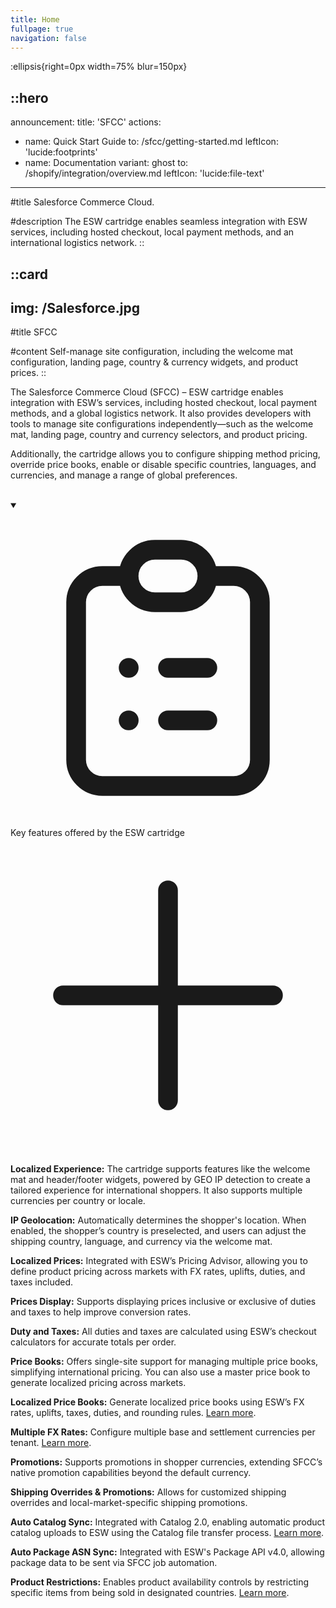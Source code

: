 ```yaml
---
title: Home
fullpage: true
navigation: false
---
```


:ellipsis{right=0px width=75% blur=150px}

::hero
---
announcement:
  title: 'SFCC'
actions:
  - name: Quick Start Guide
    to: /sfcc/getting-started.md
    leftIcon: 'lucide:footprints'
  - name: Documentation
    variant: ghost
    to: /shopify/integration/overview.md
    leftIcon: 'lucide:file-text'
---

#title
Salesforce Commerce Cloud.

#description
The ESW cartridge enables seamless integration with ESW services, including hosted checkout, local payment methods, and an international logistics network.
::

::card
---
img: /Salesforce.jpg
---
#title
SFCC

#content
Self-manage site configuration, including the welcome mat configuration, landing page, country & currency widgets, and product prices.
::


The Salesforce Commerce Cloud (SFCC) – ESW cartridge enables integration with ESW’s services, including hosted checkout, local payment methods, and a global logistics network. It also provides developers with tools to manage site configurations independently—such as the welcome mat, landing page, country and currency selectors, and product pricing.

Additionally, the cartridge allows you to configure shipping method pricing, override price books, enable or disable specific countries, languages, and currencies, and manage a range of global preferences.

<br>

<!-- Enhanced Accordion with dark mode + larger font -->
<section class="w-full bg-white dark:bg-neutral-900 divide-y divide-neutral-200 dark:divide-neutral-700 rounded shadow-md shadow-neutral-200 dark:shadow-neutral-800">
  <details class="p-6 group" open>
    <summary class="[&::-webkit-details-marker]:hidden relative flex gap-4 pr-8 text-lg font-semibold list-none cursor-pointer text-neutral-800 dark:text-neutral-100 transition-colors duration-300 group-hover:text-neutral-900 dark:group-hover:text-white">
      <svg xmlns="http://www.w3.org/2000/svg" class="w-6 h-6 stroke-primary shrink-0" fill="none" viewBox="0 0 24 24" stroke="currentColor" stroke-width="1.5">
        <path stroke-linecap="round" stroke-linejoin="round" d="M9 5H7a2 2 0 00-2 2v12a2 2 0 002 2h10a2 2 0 002-2V7a2 2 0 00-2-2h-2M9 5a2 2 0 002 2h2a2 2 0 002-2M9 5a2 2 0 012-2h2a2 2 0 012 2m-3 7h3m-3 4h3m-6-4h.01M9 16h.01" />
      </svg>
      Key features offered by the ESW cartridge
      <svg xmlns="http://www.w3.org/2000/svg" class="absolute right-0 w-10 h-10 transition duration-300 top-1 stroke-neutral-700 dark:stroke-neutral-300 shrink-0 group-open:rotate-45" fill="none" viewBox="0 0 24 24" stroke="currentColor" stroke-width="1.5">
        <path stroke-linecap="round" stroke-linejoin="round" d="M12 4v16m8-8H4" />
      </svg>
    </summary>
    <div class="mt-4 space-y-4 text-base text-neutral-700 dark:text-neutral-300">
      <p><strong>Localized Experience:</strong> The cartridge supports features like the welcome mat and header/footer widgets, powered by GEO IP detection to create a tailored experience for international shoppers. It also supports multiple currencies per country or locale.</p>
      <p><strong>IP Geolocation:</strong> Automatically determines the shopper's location. When enabled, the shopper’s country is preselected, and users can adjust the shipping country, language, and currency via the welcome mat.</p>
      <p><strong>Localized Prices:</strong> Integrated with ESW’s Pricing Advisor, allowing you to define product pricing across markets with FX rates, uplifts, duties, and taxes included.</p>
      <p><strong>Prices Display:</strong> Supports displaying prices inclusive or exclusive of duties and taxes to help improve conversion rates.</p>
      <p><strong>Duty and Taxes:</strong> All duties and taxes are calculated using ESW’s checkout calculators for accurate totals per order.</p>
      <p><strong>Price Books:</strong> Offers single-site support for managing multiple price books, simplifying international pricing. You can also use a master price book to generate localized pricing across markets.</p>
      <p><strong>Localized Price Books:</strong> Generate localized price books using ESW’s FX rates, uplifts, taxes, duties, and rounding rules. <a href="#" class="text-primary underline">Learn more</a>.</p>
      <p><strong>Multiple FX Rates:</strong> Configure multiple base and settlement currencies per tenant. <a href="#" class="text-primary underline">Learn more</a>.</p>
      <p><strong>Promotions:</strong> Supports promotions in shopper currencies, extending SFCC’s native promotion capabilities beyond the default currency.</p>
      <p><strong>Shipping Overrides & Promotions:</strong> Allows for customized shipping overrides and local-market-specific shipping promotions.</p>
      <p><strong>Auto Catalog Sync:</strong> Integrated with Catalog 2.0, enabling automatic product catalog uploads to ESW using the Catalog file transfer process. <a href="#" class="text-primary underline">Learn more</a>.</p>
      <p><strong>Auto Package ASN Sync:</strong> Integrated with ESW's Package API v4.0, allowing package data to be sent via SFCC job automation.</p>
      <p><strong>Product Restrictions:</strong> Enables product availability controls by restricting specific items from being sold in designated countries. <a href="#" class="text-primary underline">Learn more</a>.</p>
    </div>
  </details>
</section>

